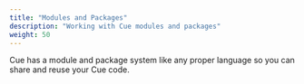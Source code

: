 ```yaml
---
title: "Modules and Packages"
description: "Working with Cue modules and packages"
weight: 50
---
```


Cue has a module and package system like any proper language
so you can share and reuse your Cue code.


